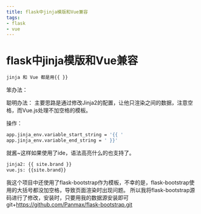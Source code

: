 ```yaml
---
title: flask中jinja模版和Vue兼容
tags: 
- flask
- vue
---
```

# flask中jinja模版和Vue兼容
<!-- more -->
``` bash
jinja 和 Vue 都是用{{ }} 
```
笨办法：





聪明办法：
主要思路是通过修改Jinja2的配置，让他只渲染之间的数据，注意空格，而Vue.js处理不加空格的模板。

操作：
``` bash
app.jinja_env.variable_start_string = '{{ '
app.jinja_env.variable_end_string = ' }}'
```
就酱~这样如果使用了ide，语法高亮什么的也支持了。
``` bash
jinja2: {{ site.brand }}
vue.js: {{site.brand}}
```
我这个项目中还使用了flask-bootstrap作为模板，不幸的是，flask-bootstrap使用的大括号都没加空格，导致页面渲染时出现问题。
所以我将flask-bootstrap源码进行了修改，安装时，只要用我的数据源安装即可git+https://github.com/Panmax/flask-bootstrap.git